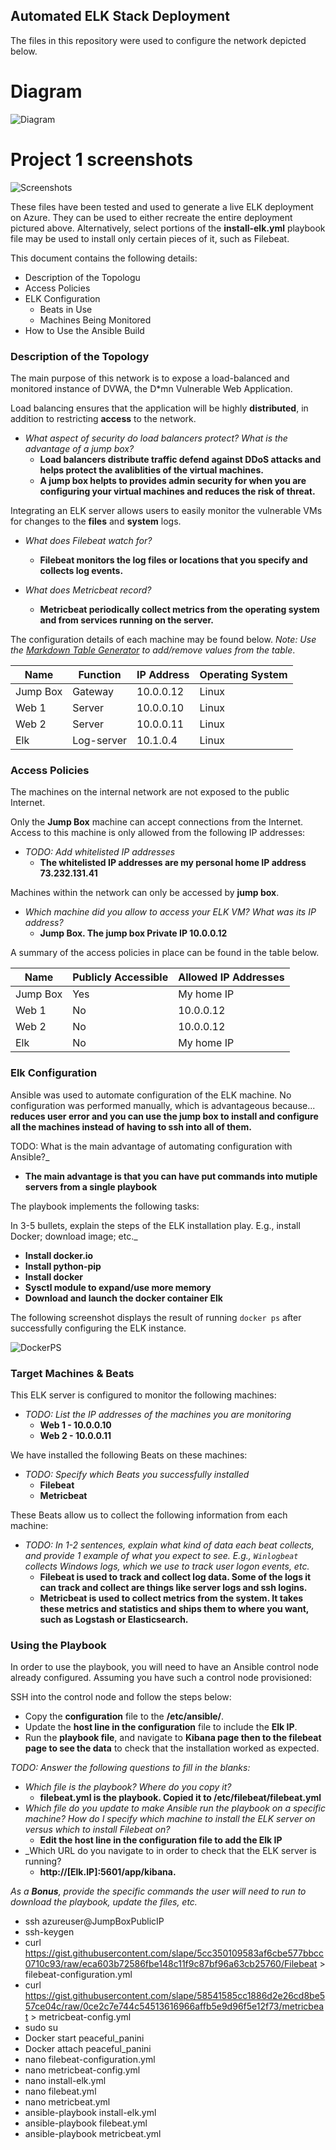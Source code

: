 ## Automated ELK Stack Deployment

The files in this repository were used to configure the network depicted below.

# Diagram 
![Diagram](https://github.com/FantaStarstriker/Project-1-Elk-Stack/blob/master/Diagrams/Network%20RedTeam%20and%20ELk.png)

# Project 1 screenshots 
![Screenshots](https://github.com/FantaStarstriker/Project-1-Elk-Stack/tree/master/Ansible)

These files have been tested and used to generate a live ELK deployment on Azure. They can be used to either recreate the entire deployment pictured above. Alternatively, select portions of the __install-elk.yml__ playbook file may be used to install only certain pieces of it, such as Filebeat.

This document contains the following details:
- Description of the Topologu
- Access Policies
- ELK Configuration
  - Beats in Use
  - Machines Being Monitored
- How to Use the Ansible Build

### Description of the Topology

The main purpose of this network is to expose a load-balanced and monitored instance of DVWA, the D*mn Vulnerable Web Application.

Load balancing ensures that the application will be highly __distributed__, in addition to restricting __access__ to the network.
- _What aspect of security do load balancers protect? What is the advantage of a jump box?_
   - __Load balancers distribute traffic defend against DDoS attacks and helps protect the avaliblities of the virtual machines.__
   - __A jump box helpts to provides admin security for when you are configuring your virtual machines and reduces the risk of threat.__

Integrating an ELK server allows users to easily monitor the vulnerable VMs for changes to the __files__ and __system__ logs.
- _What does Filebeat watch for?_
  - __Filebeat monitors the log files or locations that you specify and collects log events.__

- _What does Metricbeat record?_
  -  __Metricbeat periodically collect metrics from the operating system and from services running on the server.__

The configuration details of each machine may be found below.
_Note: Use the [Markdown Table Generator](http://www.tablesgenerator.com/markdown_tables) to add/remove values from the table_.

| Name     |  Function  | IP Address | Operating System |
|----------|------------|------------|------------------|
| Jump Box | Gateway    | 10.0.0.12  | Linux            |
| Web 1    | Server     | 10.0.0.10  | Linux            |
| Web 2    | Server     | 10.0.0.11  | Linux            |
| Elk      | Log-server | 10.1.0.4   | Linux            |

### Access Policies

The machines on the internal network are not exposed to the public Internet. 

Only the __Jump Box__ machine can accept connections from the Internet. Access to this machine is only allowed from the following IP addresses:
- _TODO: Add whitelisted IP addresses_
  - __The whitelisted IP addresses are my personal home IP address 73.232.131.41__

Machines within the network can only be accessed by __jump box__.
- _Which machine did you allow to access your ELK VM? What was its IP address?_
  - __Jump Box. The jump box Private IP 10.0.0.12__

A summary of the access policies in place can be found in the table below.

| Name          | Publicly Accessible | Allowed IP Addresses  |
|---------------|---------------------|-----------------------|
| Jump Box      | Yes                 | My home IP            |
| Web 1         | No                  | 10.0.0.12             |
| Web 2         | No                  | 10.0.0.12             |
| Elk           | No                  | My home IP            |

### Elk Configuration

Ansible was used to automate configuration of the ELK machine. No configuration was performed manually, which is advantageous because... __reduces user error and you can use the jump box to install and configure all the machines instead of having to ssh into all of them.__

TODO: What is the main advantage of automating configuration with Ansible?_
- __The main advantage is that you can have put commands into mutiple servers from a single playbook__

The playbook implements the following tasks:

In 3-5 bullets, explain the steps of the ELK installation play. E.g., install Docker; download image; etc._
- __Install docker.io__
- __Install python-pip__
- __Install docker__
- __Sysctl module to expand/use more memory__
- __Download and launch the docker container Elk__

The following screenshot displays the result of running `docker ps` after successfully configuring the ELK instance.

![DockerPS](https://github.com/FantaStarstriker/Project-1-Elk-Stack/blob/master/Ansible/dockerps.JPG)

### Target Machines & Beats
This ELK server is configured to monitor the following machines:
- _TODO: List the IP addresses of the machines you are monitoring_
  - __Web 1 - 10.0.0.10__
  - __Web 2 - 10.0.0.11__

We have installed the following Beats on these machines:
- _TODO: Specify which Beats you successfully installed_
  - __Filebeat__
  - __Metricbeat__

These Beats allow us to collect the following information from each machine:
- _TODO: In 1-2 sentences, explain what kind of data each beat collects, and provide 1 example of what you expect to see. E.g., `Winlogbeat` collects Windows logs, which we use to track user logon events, etc._
  - __Filebeat is used to track and collect log data. Some of the logs it can track and collect are things like server logs and ssh logins.__
  - __Metricbeat is used to collect metrics from the system. It takes these metrics and statistics and ships them to where you want, such as Logstash or Elasticsearch.__

### Using the Playbook
In order to use the playbook, you will need to have an Ansible control node already configured. Assuming you have such a control node provisioned: 

SSH into the control node and follow the steps below:
- Copy the __configuration__ file to the __/etc/ansible/__.
- Update the __host line in the configuration__ file to include the __Elk IP__.
- Run the __playbook file__, and navigate to __Kibana page then to the filebeat page to see the data__ to check that the installation worked as expected.

_TODO: Answer the following questions to fill in the blanks:_
- _Which file is the playbook? Where do you copy it?_
  - __filebeat.yml is the playbook. Copied it to /etc/filebeat/filebeat.yml__
- _Which file do you update to make Ansible run the playbook on a specific machine? How do I specify which machine to install the ELK server on versus which to install Filebeat on?_
  - __Edit the host line in the configuration file to add the Elk IP__
- _Which URL do you navigate to in order to check that the ELK server is running?
  - __http://[Elk.IP]:5601/app/kibana.__

_As a **Bonus**, provide the specific commands the user will need to run to download the playbook, update the files, etc._
 - ssh azureuser@JumpBoxPublicIP
 - ssh-keygen
 - curl https://gist.githubusercontent.com/slape/5cc350109583af6cbe577bbcc0710c93/raw/eca603b72586fbe148c11f9c87bf96a63cb25760/Filebeat > filebeat-configuration.yml
 - curl https://gist.githubusercontent.com/slape/58541585cc1886d2e26cd8be557ce04c/raw/0ce2c7e744c54513616966affb5e9d96f5e12f73/metricbeat > metricbeat-config.yml
 - sudo su
 - Docker start peaceful_panini
 - Docker attach peaceful_panini
 - nano filebeat-configuration.yml
 - nano metricbeat-config.yml
 - nano install-elk.yml
 - nano filebeat.yml
 - nano metricbeat.yml
 - ansible-playbook install-elk.yml
 - ansible-playbook filebeat.yml
 - ansible-playbook metricbeat.yml